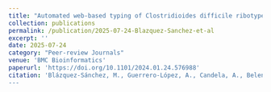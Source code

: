```yaml
---
title: "Automated web-based typing of Clostridioides difficile ribotypes via MALDI-TOF MS"
collection: publications
permalink: /publication/2025-07-24-Blazquez-Sanchez-et-al
excerpt: ''
date: 2025-07-24
category: "Peer-review Journals"
venue: 'BMC Bioinformatics'
paperurl: 'https://doi.org/10.1101/2024.01.24.576988'
citation: 'Blázquez-Sánchez, M., Guerrero-López, A., Candela, A., Belenguer-Llorens, A., Moreno, J. M., Sevilla-Salcedo, C., ... & Rodríguez-Sánchez, B. (2025). Automated web-based typing of Clostridioides difficile ribotypes via MALDI-TOF MS. BMC bioinformatics, 26(1), 181.
---
```

